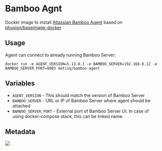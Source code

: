 # Bamboo Agnt

Docker image to install [Atlassian Bamboo Agent](https://www.atlassian.com/software/bamboo) based on [phusion/baseimage-docker](https://github.com/phusion/baseimage-docker)

## Usage

Agent can connect to already running Bamboo Server:

```
docker run -e AGENT_VERSION=5.13.0.1 -e BAMBOO_SERVER=192.168.0.12 -e BAMBOO_SERVER_PORT=8085 matisq/bamboo-agent
```

## Variables

* `AGENT_VERSION` - This should match the version of Bamboo Server
* `BAMBOO_SERVER` - URL or IP of Bamboo Server where agent should be attached
* `BAMBOO_SERVER_PORT` - External port of Bamboo Server UI. In case of using docker-compose stack, this can be linked name.

## Metadata
[![](https://images.microbadger.com/badges/image/matisq/bamboo-agent.svg)](http://microbadger.com/images/matisq/bamboo-agent "Get your own image badge on microbadger.com")
